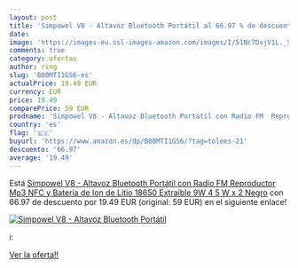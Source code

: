 ```yaml
---
layout: post
title: 'Simpowel V8 - Altavoz Bluetooth Portátil al 66.97 % de descuento'
date: 
image: 'https://images-eu.ssl-images-amazon.com/images/I/51Nc7DsjV1L._SL200_.jpg'
comments: true
category: ofertas
author: ring
slug: 'B00MTI1GS6-es'
actualPrice: 19.49 EUR
currency: EUR
price: 19.49
comparePrice: 59 EUR
prodname: 'Simpowel V8 - Altavoz Bluetooth Portátil con Radio FM  Reproductor Mp3  NFC y Batería de Ion de Litio 18650 Extraíble   9W  4 5 W x 2   Negro'
country: 'es'
flag: '🇪🇸'
buyurl: 'https://www.amazon.es/dp/B00MTI1GS6/?tag=tolees-21'
descuento: '66.97'
average: '19.49'
---
```


Está [Simpowel V8 - Altavoz Bluetooth Portátil con Radio FM  Reproductor Mp3  NFC y Batería de Ion de Litio 18650 Extraíble   9W  4 5 W x 2   Negro](https://www.amazon.es/dp/B00MTI1GS6/?tag=tolees-21) con 66.97 de descuento por 19.49 EUR (original: 59 EUR) en el siguiente enlace!

[![Simpowel V8 - Altavoz Bluetooth Portátil](https://images-eu.ssl-images-amazon.com/images/I/51Nc7DsjV1L._SL200_.jpg)](https://www.amazon.es/dp/B00MTI1GS6/?tag=tolees-21)

ℹ️:


[Ver la oferta!!](https://www.amazon.es/dp/B00MTI1GS6/?tag=tolees-21)
